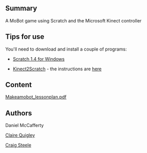 ## Summary

 A MoBot game using Scratch and the Microsoft Kinect
controller 

## Tips for use

You'll need to download and install a couple of programs:

  - [Scratch 1.4 for Windows](http://scratch.mit.edu/scratch_1.4/)

<!-- end list -->

  - [Kinect2Scratch](http://scratch.saorog.com) - the instructions are
    [here](http://scratch.saorog.com/setup.pdf)

## Content

[Makeamobot_lessonplan.pdf](../files/Makeamobot_lessonplan.pdf)

## Authors

Daniel McCafferty

[Claire Quigley](https://github.com/alcluith)

[Craig Steele](https://github.com/Craig88)
